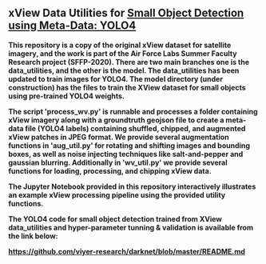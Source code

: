 ## xView Data Utilities for <a href="https://doi.org/10.1117/12.2558829"> Small Object Detection using Meta-Data: <b> YOLO4 <b></a>

This repository is a copy of the original xView dataset for satellite imagery, and the work is part of the Air Force Labs Summer Faculty Research project (SFFP-2020). There are two main branches one is the data_utilities, and the other is the model. The data_utilities has been updated to train images for YOLO4. The model directory (**under construction**) has the files to train the XView dataset for small objects using pre-trained YOLO4 weights. 

The script 'process_wv.py' is runnable and processes a folder containing xView imagery along with a groundtruth geojson file to create a meta-data file (YOLO4 labels) containing shuffled, chipped, and augmented xView patches in JPEG format.  We provide several augmentation functions in 'aug_util.py' for rotating and shifting images and bounding boxes, as well as noise injecting techniques like salt-and-pepper and gaussian blurring.  Additionally in 'wv_util.py' we provide several functions for loading, processing, and chipping xView data.

The Jupyter Notebook provided in this repository interactively illustrates an example xView processing pipeline using the provided utility functions.

The YOLO4 code for small object detection trained from XView data_utilities and hyper-parameter tunning & validation is available from the link below:

https://github.com/viyer-research/darknet/blob/master/README.md

